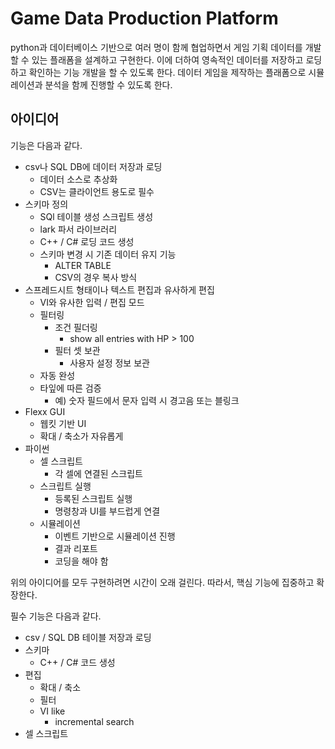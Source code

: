 # Game Data Production Platform 

python과 데이터베이스 기반으로 여러 명이 함께 협업하면서 게임 기획 데이터를 개발할 수 있는 플래폼을 설계하고 구현한다.  이에 더하여 영속적인 데이터를 저장하고 로딩하고 확인하는 기능 개발을 할 수 있도록 한다. 데이터 게임을 제작하는 플래폼으로 시뮬레이션과 분석을 함께 진행할 수 있도록 한다. 





## 아이디어 

기능은 다음과 같다. 

- csv나 SQL DB에 데이터 저장과 로딩 
  - 데이터 소스로 추상화 
  - CSV는 클라이언트 용도로 필수
- 스키마 정의 
  - SQl 테이블 생성 스크립트 생성 
  - lark 파서 라이브러리 
  - C++ / C# 로딩 코드 생성 
  - 스키마 변경 시 기존 데이터 유지 기능 
    - ALTER TABLE
    - CSV의 경우 복사 방식 
- 스프레드시트 형태이나 텍스트 편집과 유사하게 편집 
  - VI와 유사한 입력 / 편집 모드 
  - 필터링 
    - 조건 필더링 
      - show all entries with HP > 100 
    - 필터 셋 보관 
      - 사용자 설정 정보 보관
  - 자동 완성 
  - 타잎에 따른 검증
    - 예) 숫자 필드에서 문자 입력 시 경고음 또는 블링크 
- Flexx GUI 
  - 웹킷 기반 UI 
  - 확대 / 축소가 자유롭게 
- 파이썬 
  - 셀 스크립트 
    - 각 셀에 연결된 스크립트 
  - 스크립트 실행 
    - 등록된 스크립트 실행 
    - 명령창과 UI를 부드럽게 연결 
  - 시뮬레이션 
    - 이벤트 기반으로 시뮬레이션 진행 
    - 결과 리포트 
    - 코딩을 해야 함 



위의 아이디어를 모두 구현하려면 시간이 오래 걸린다. 따라서, 핵심 기능에 집중하고 확장한다.  

필수 기능은 다음과 같다. 

- csv / SQL DB 테이블 저장과 로딩 
- 스키마 
  - C++ / C# 코드 생성
- 편집 
  - 확대 / 축소 
  - 필터 
  - VI like 
    - incremental search 
- 셀 스크립트 











